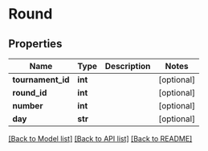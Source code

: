 # Round

## Properties
Name | Type | Description | Notes
------------ | ------------- | ------------- | -------------
**tournament_id** | **int** |  | [optional] 
**round_id** | **int** |  | [optional] 
**number** | **int** |  | [optional] 
**day** | **str** |  | [optional] 

[[Back to Model list]](../README.md#documentation-for-models) [[Back to API list]](../README.md#documentation-for-api-endpoints) [[Back to README]](../README.md)


